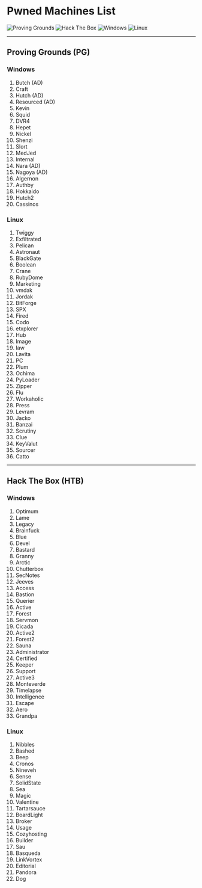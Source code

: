 # Pwned Machines List

![Proving Grounds](https://img.shields.io/badge/Proving%20Grounds-40%2B-success?logo=hackthebox&color=green)
![Hack The Box](https://img.shields.io/badge/Hack%20The%20Box-50%2B-blue?logo=hackthebox)
![Windows](https://img.shields.io/badge/Windows-40-lightgrey?logo=windows)
![Linux](https://img.shields.io/badge/Linux-50-orange?logo=linux)

---
## Proving Grounds (PG)

###  Windows
1. Butch (AD)  
2. Craft  
3. Hutch (AD)  
4. Resourced (AD)  
5. Kevin  
6. Squid  
7. DVR4  
8. Hepet  
9. Nickel  
10. Shenzi  
11. Slort  
12. MedJed  
13. Internal  
14. Nara (AD)  
15. Nagoya (AD)  
16. Algernon  
17. Authby  
18. Hokkaido  
19. Hutch2  
20. Cassinos  

### Linux
1. Twiggy  
2. Exfiltrated  
3. Pelican  
4. Astronaut  
5. BlackGate  
6. Boolean  
7. Crane  
8. RubyDome  
9. Marketing  
10. vmdak  
11. Jordak  
12. BitForge  
13. SPX  
14. Fired  
15. Codo  
16. etxplorer  
17. Hub  
18. Image  
19. Iaw  
20. Lavita  
21. PC  
22. Plum  
23. Ochima  
24. PyLoader  
25. Zipper  
26. Flu  
27. Workaholic  
28. Press  
29. Levram  
30. Jacko  
31. Banzai  
32. Scrutiny  
33. Clue  
34. KeyValut  
35. Sourcer  
36. Catto  

---

## Hack The Box (HTB)

### Windows
1. Optimum  
2. Lame  
3. Legacy  
4. Brainfuck  
5. Blue  
6. Devel  
7. Bastard  
8. Granny  
9. Arctic  
10. Chutterbox  
11. SecNotes  
12. Jeeves  
13. Access  
14. Bastion  
15. Querier  
16. Active  
17. Forest  
18. Servmon  
19. Cicada  
20. Active2  
21. Forest2  
22. Sauna  
23. Administrator  
24. Certified  
25. Keeper  
26. Support  
27. Active3  
28. Monteverde  
29. Timelapse  
30. Intelligence  
31. Escape  
32. Aero  
33. Grandpa  

### Linux
1. Nibbles  
2. Bashed  
3. Beep  
4. Cronos  
5. Nineveh  
6. Sense  
7. SolidState  
8. Sea  
9. Magic  
10. Valentine  
11. Tartarsauce  
12. BoardLight  
13. Broker  
14. Usage  
15. Cozyhosting  
16. Builder  
17. Sau  
18. Basqueda  
19. LinkVortex  
20. Editorial  
21. Pandora  
22. Dog  
